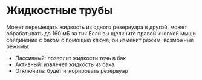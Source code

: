 # Жидкостные трубы

Может перемещать жидкость из одного резервуара в другой, может обрабатывать до 160 мБ за тик
Если вы щелкните правой кнопкой мыши соединение с баком с помощью ключа, он изменит режим, возможные режимы:
- Пассивный: позволит жидкости течь в бак
- Активный: извлечет жидкость из бака
- Отключить: будет игнорировать резервуар